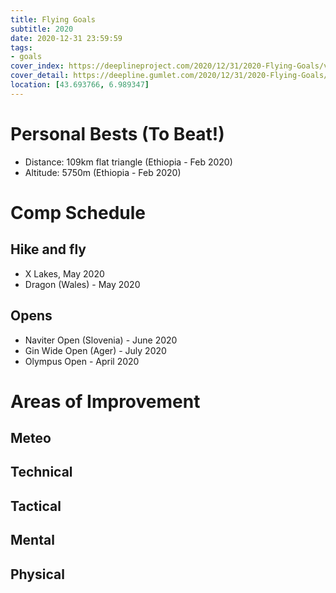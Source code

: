 ```yaml
---
title: Flying Goals
subtitle: 2020
date: 2020-12-31 23:59:59
tags:
- goals
cover_index: https://deeplineproject.com/2020/12/31/2020-Flying-Goals/vulture_cover.jpg
cover_detail: https://deepline.gumlet.com/2020/12/31/2020-Flying-Goals/vulture.jpg
location: [43.693766, 6.989347]
---
```

# Personal Bests (To Beat!)
- Distance: 109km flat triangle (Ethiopia - Feb 2020)
- Altitude: 5750m (Ethiopia - Feb 2020)

# Comp Schedule
## Hike and fly
- X Lakes, May 2020
- Dragon (Wales) - May 2020

## Opens
- Naviter Open (Slovenia) - June 2020
- Gin Wide Open (Ager) - July 2020
- Olympus Open - April 2020

# Areas of Improvement
## Meteo
## Technical
## Tactical
## Mental
## Physical

